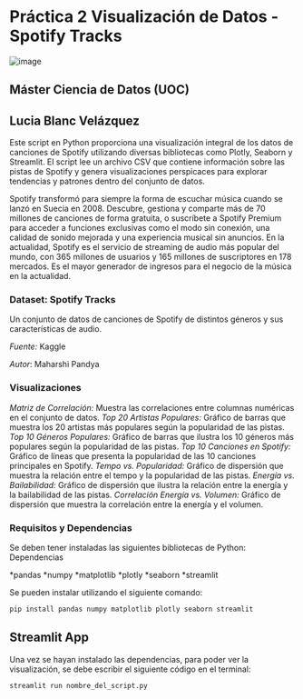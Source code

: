 # Práctica 2 Visualización de Datos - Spotify Tracks
![image](https://github.com/LuciaBlancV/PR2_Visualizacion/assets/148953141/60a9d182-178e-41cd-a5a0-4a00d73d4907) 

## Máster Ciencia de Datos (UOC)
## Lucia Blanc Velázquez
Este script en Python proporciona una visualización integral de los datos de canciones de Spotify utilizando diversas bibliotecas como Plotly, Seaborn y Streamlit. El script lee un archivo CSV que contiene información sobre las pistas de Spotify y genera visualizaciones perspicaces para explorar tendencias y patrones dentro del conjunto de datos.


Spotify transformó para siempre la forma de escuchar música cuando se lanzó en Suecia en 2008. Descubre, gestiona y comparte más de 70 millones de canciones de forma gratuita, o suscríbete a Spotify Premium para acceder a funciones exclusivas como el modo sin conexión, una calidad de sonido mejorada y una experiencia musical sin anuncios. En la actualidad, Spotify es el servicio de streaming de audio más popular del mundo, con 365 millones de usuarios y 165 millones de suscriptores en 178 mercados. Es el mayor generador de ingresos para el negocio de la música en la actualidad.


### Dataset: Spotify Tracks
Un conjunto de datos de canciones de Spotify de distintos géneros y sus características de audio.

*Fuente:* Kaggle

*Autor*: Maharshi Pandya



### Visualizaciones

*Matriz de Correlación:* Muestra las correlaciones entre columnas numéricas en el conjunto de datos.
*Top 20 Artistas Populares:* Gráfico de barras que muestra los 20 artistas más populares según la popularidad de las pistas.
*Top 10 Géneros Populares:* Gráfico de barras que ilustra los 10 géneros más populares según la popularidad de las pistas.
*Top 10 Canciones en Spotify:* Gráfico de líneas que presenta la popularidad de las 10 canciones principales en Spotify.
*Tempo vs. Popularidad:* Gráfico de dispersión que muestra la relación entre el tempo y la popularidad de las pistas.
*Energía vs. Bailabilidad:* Gráfico de dispersión que ilustra la relación entre la energía y la bailabilidad de las pistas.
*Correlación Energía vs. Volumen:* Gráfico de dispersión que muestra la correlación entre la energía y el volumen.




### Requisitos y Dependencias
Se deben tener instaladas las siguientes bibliotecas de Python:
Dependencias

*pandas
*numpy
*matplotlib
*plotly
*seaborn
*streamlit


Se pueden instalar utilizando el siguiente comando:

```bash
pip install pandas numpy matplotlib plotly seaborn streamlit
```

## Streamlit App
Una vez se hayan instalado las dependencias, para poder ver la visualización, se debe escribir el siguiente código en el terminal: 

```bash
streamlit run nombre_del_script.py
```

